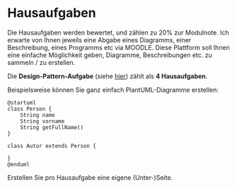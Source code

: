 Hausaufgaben
==============

Die Hausaufgaben werden bewertet, und zählen zu 20% zur Modulnote. Ich erwarte von Ihnen jeweils eine
Abgabe eines Diagramms, einer Beschreibung, eines Programms etc via MOODLE. Diese Plattform soll Ihnen
eine einfache Möglichkeit geben, Diagramme, Beschreibungen etc. zu sammeln / zu erstellen.

Die **Design-Pattern-Aufgabe** (siehe [hier](../vortrag_design_pattern/)) zählt als **4 Hausaufgaben**.

Beispielsweise können Sie ganz einfach PlantUML-Diagramme erstellen:

```plantuml
@startuml
class Person {
    String name
    String vorname
    String getFullName()
}

class Autor extends Person {

}
@enduml
```

Erstellen Sie pro Hausaufgabe eine eigene (Unter-)Seite.
